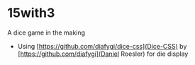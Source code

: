 # 15with3
A dice game in the making



* Using [https://github.com/diafygi/dice-css](Dice-CSS) by [https://github.com/diafygi](Daniel Roesler) for die display

